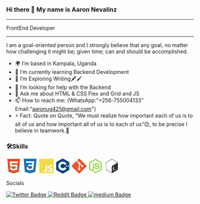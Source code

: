 ### Hi there 👋 My name is Aaron Nevalinz
<hr>
FrontEnd Developer
<hr>

I am a goal-oriented person and I strongly believe that any goal, no matter how challenging it might be; given time; can and should be accomplished.

- 🌍 I’m based in Kampala, Uganda
- 🌱 I’m currently learning Backend Development
- 📓 I’m Exploring Writing🖋🖌
- 🤔 I’m looking for help with the Backend
- 💬 Ask me about HTML & CSS Flex and Grid and JS
- 📫 How to reach me: {WhatsApp:"+256-755004133" Email:"aaronug421@gmail.com"}
- ⚡ Fact: Quote on Quote, “We must realize how important each of us is to all of us and how important all of us is to each of us”😊, to be precise I believe in teamwork.👊

### 🛠️Skills
<div>
  <img src='https://github.com/devicons/devicon/blob/master/icons/html5/html5-plain.svg' width='40' height='40'/>
  <img src='https://github.com/devicons/devicon/blob/master/icons/css3/css3-plain.svg' width='40' height='40'/>
  <img src='https://github.com/devicons/devicon/blob/master/icons/javascript/javascript-plain.svg' width='40' height='40'/>
   <img src='https://github.com/devicons/devicon/blob/master/icons/cplusplus/cplusplus-plain.svg' width='40' height='40'/>
  <img src='https://github.com/devicons/devicon/blob/master/icons/git/git-plain.svg' width='40' height='40'/>
  <img src='https://github.com/devicons/devicon/blob/master/icons/nodejs/nodejs-plain.svg' width='40' height='40'/>
  <img src='https://github.com/devicons/devicon/blob/master/icons/bash/bash-plain.svg' width='40' height='40'/>
</div>

Socials

<div>
  <a href='https://twitter.com/AaronNevalinz'>
    <img src="https://img.shields.io/badge/Twitter-blue?style=for-the-badge&logo=Twitter&logoColor=white" alt="Twitter Badge"/>
  </a>
  <a href='https://www.reddit.com/user/Background-Crow-5497'>
    <img src="https://img.shields.io/badge/Reddit-black?style=for-the-badge&logo=Reddit&logoColor=red" alt="Reddit Badge"/>
  </a>
  <a href='https://medium.com/@AaronNevalinz'>
    <img src="https://img.shields.io/badge/medium-white?style=for-the-badge&logo=medium&logoColor=black" alt="medium Badge"/>  
  </a>
</div>
